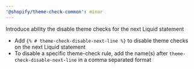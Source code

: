 ```yaml
---
'@shopify/theme-check-common': minor
---
```


Introduce ability the disable theme checks for the next Liquid statement

- Add `{% # theme-check-disable-next-line %}` to disable theme checks on the next Liquid statement
- To disable a specific theme-check rule, add the name(s) after `theme-check-disable-next-line`
in a comma separated format
